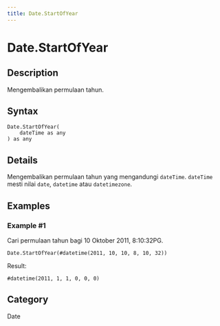```yaml
---
title: Date.StartOfYear
---
```


# Date.StartOfYear


## Description

Mengembalikan permulaan tahun.


## Syntax

```powerquery
Date.StartOfYear(
    dateTime as any
) as any
```


## Details

Mengembalikan permulaan tahun yang mengandungi <code>dateTime</code>.    <code>dateTime</code> mesti nilai <code>date</code>, <code>datetime</code> atau <code>datetimezone</code>.


## Examples

### Example #1 
Cari permulaan tahun bagi 10 Oktober 2011, 8:10:32PG.
```powerquery
Date.StartOfYear(#datetime(2011, 10, 10, 8, 10, 32))
```

Result: 
```powerquery
#datetime(2011, 1, 1, 0, 0, 0)
```




## Category
Date
